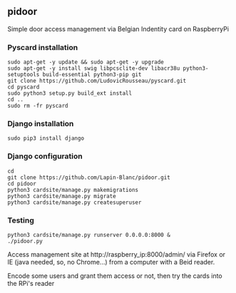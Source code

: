 ## pidoor
Simple door access management via Belgian Indentity card on RaspberryPi


### Pyscard installation

    sudo apt-get -y update && sudo apt-get -y upgrade
    sudo apt-get -y install swig libpcsclite-dev libacr38u python3-setuptools build-essential python3-pip git
    git clone https://github.com/LudovicRousseau/pyscard.git
    cd pyscard
    sudo python3 setup.py build_ext install
    cd ..
    sudo rm -fr pyscard

### Django installation

    sudo pip3 install django

### Django configuration

    cd
    git clone https://github.com/Lapin-Blanc/pidoor.git
    cd pidoor
    python3 cardsite/manage.py makemigrations
    python3 cardsite/manage.py migrate
    python3 cardsite/manage.py createsuperuser

### Testing

    python3 cardsite/manage.py runserver 0.0.0.0:8000 &
    ./pidoor.py

Access management site at http://raspberry_ip:8000/admin/ via Firefox or IE (java needed, so, no Chrome...)
from a computer with a Beid reader.

Encode some users and grant them access or not, then try the cards into the RPi's reader
